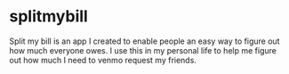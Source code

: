 # splitmybill
Split my bill is an app I created to enable people an easy way to figure out how much everyone owes. I use this in my personal life to help me figure out how much I need to venmo request my friends. 
